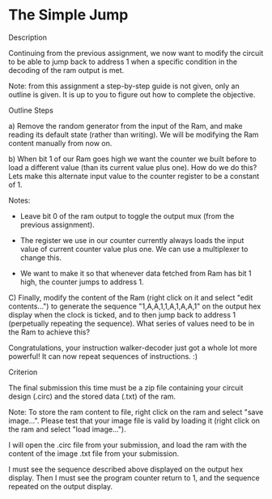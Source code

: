 # The Simple Jump

Description

Continuing from the previous assignment, we now want to modify the circuit to be able to jump back to address 1 when a specific condition in the decoding of the ram output is met.

Note: from this assignment a step-by-step guide is not given, only an outline is given. It is up to you to figure out how to complete the objective. 

Outline Steps

a) Remove the random generator from the input of the Ram, and make reading its default state (rather than writing). We will be modifying the Ram content manually from now on.

b) When bit 1 of our Ram goes high we want the counter we built before to load a different value (than its current value plus one). How do we do this? Lets make this alternate input value to the counter register to be a constant of 1. 

Notes:

- Leave bit 0 of the ram output to toggle the output mux (from the previous assignment). 

- The register we use in our counter currently always loads the input value of current counter value plus one. We can use a multiplexer to change this.

- We want to make it so that whenever data fetched from Ram has bit 1 high, the counter jumps to address 1.

C) Finally, modify the content of the Ram (right click on it and select "edit contents...") to generate the sequence "1,A,A,1,1,A,1,A,A,1" on the output hex display when the clock is ticked, and to then jump back to address 1 (perpetually repeating the sequence). What series of values need to be in the Ram to achieve this?

Congratulations, your instruction walker-decoder just got a whole lot more powerful! It can now repeat sequences of instructions. :)

Criterion

The final submission this time must be a zip file containing your circuit design (.circ) and the stored data (.txt) of the ram. 

Note: To store the ram content to file, right click on the ram and select "save image...". Please test that your image file is valid by loading it (right click on the ram and select "load image...").

I will open the .circ file from your submission, and load the ram with the content of the image .txt file from your submission. 

I must see the sequence described above displayed on the output hex display. Then I must see the program counter return to 1, and the sequence repeated on the output display.
